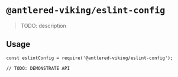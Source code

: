 # `@antlered-viking/eslint-config`

> TODO: description

## Usage

```
const eslintConfig = require('@antlered-viking/eslint-config');

// TODO: DEMONSTRATE API
```
